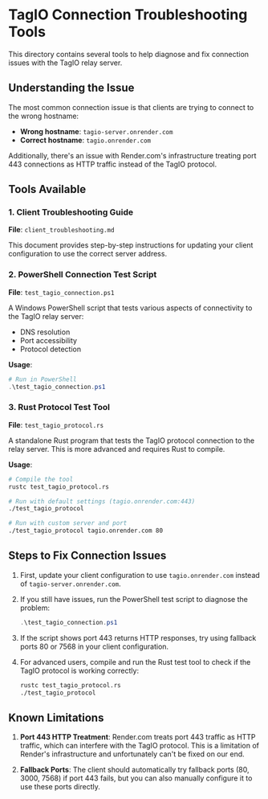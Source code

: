 # TagIO Connection Troubleshooting Tools

This directory contains several tools to help diagnose and fix connection issues with the TagIO relay server.

## Understanding the Issue

The most common connection issue is that clients are trying to connect to the wrong hostname:
- **Wrong hostname**: `tagio-server.onrender.com`
- **Correct hostname**: `tagio.onrender.com`

Additionally, there's an issue with Render.com's infrastructure treating port 443 connections as HTTP traffic instead of the TagIO protocol.

## Tools Available

### 1. Client Troubleshooting Guide

**File**: `client_troubleshooting.md`

This document provides step-by-step instructions for updating your client configuration to use the correct server address.

### 2. PowerShell Connection Test Script

**File**: `test_tagio_connection.ps1`

A Windows PowerShell script that tests various aspects of connectivity to the TagIO relay server:
- DNS resolution
- Port accessibility
- Protocol detection

**Usage**:
```powershell
# Run in PowerShell
.\test_tagio_connection.ps1
```

### 3. Rust Protocol Test Tool

**File**: `test_tagio_protocol.rs`

A standalone Rust program that tests the TagIO protocol connection to the relay server. This is more advanced and requires Rust to compile.

**Usage**:
```bash
# Compile the tool
rustc test_tagio_protocol.rs

# Run with default settings (tagio.onrender.com:443)
./test_tagio_protocol

# Run with custom server and port
./test_tagio_protocol tagio.onrender.com 80
```

## Steps to Fix Connection Issues

1. First, update your client configuration to use `tagio.onrender.com` instead of `tagio-server.onrender.com`.

2. If you still have issues, run the PowerShell test script to diagnose the problem:
   ```powershell
   .\test_tagio_connection.ps1
   ```

3. If the script shows port 443 returns HTTP responses, try using fallback ports 80 or 7568 in your client configuration.

4. For advanced users, compile and run the Rust test tool to check if the TagIO protocol is working correctly:
   ```bash
   rustc test_tagio_protocol.rs
   ./test_tagio_protocol
   ```

## Known Limitations

1. **Port 443 HTTP Treatment**: Render.com treats port 443 traffic as HTTP traffic, which can interfere with the TagIO protocol. This is a limitation of Render's infrastructure and unfortunately can't be fixed on our end.

2. **Fallback Ports**: The client should automatically try fallback ports (80, 3000, 7568) if port 443 fails, but you can also manually configure it to use these ports directly. 